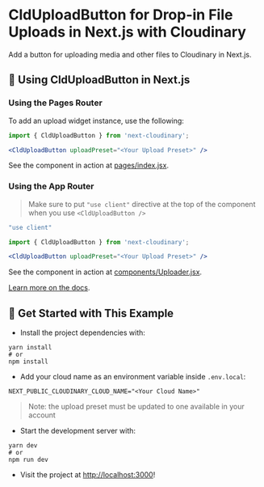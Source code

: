 # CldUploadButton for Drop-in File Uploads in Next.js with Cloudinary

Add a button for uploading media and other files to Cloudinary in Next.js.

## 🧰 Using CldUploadButton in Next.js

### Using the Pages Router

To add an upload widget instance, use the following:

```jsx
import { CldUploadButton } from 'next-cloudinary';

<CldUploadButton uploadPreset="<Your Upload Preset>" />
```

See the component in action at [pages/index.jsx](pages/index.jsx).

### Using the App Router

> Make sure to put `"use client"` directive at the top of the component when you use `<CldUploadButton />`

 ```jsx
"use client"

import { CldUploadButton } from 'next-cloudinary';

<CldUploadButton uploadPreset="<Your Upload Preset>" />
```

See the component in action at [components/Uploader.jsx](components/Uploader.jsx).

[Learn more on the docs](https://next.cloudinary.dev/components/clduploadbutton/basic-usage).

## 🚀 Get Started with This Example

* Install the project dependencies with:

```
yarn install
# or
npm install
```

* Add your cloud name as an environment variable inside `.env.local`:

```
NEXT_PUBLIC_CLOUDINARY_CLOUD_NAME="<Your Cloud Name>"
```

> Note: the upload preset must be updated to one available in your account

* Start the development server with:

```
yarn dev
# or
npm run dev
```

* Visit the project at <http://localhost:3000>!
